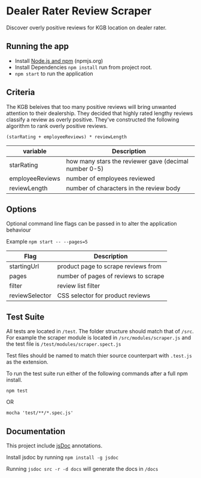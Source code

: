 # Dealer Rater Review Scraper
Discover overly positive reviews for KGB location on dealer rater.

## Running the app
  * Install [Node.js and npm](nodejs.org)
(npmjs.org)
  * Install Dependencies `npm install` run from project root.
  * `npm start` to run the application

## Criteria
The KGB beleives that too many positive reviews will bring unwanted attention to their dealership. They decided that highly rated lengthy reviews classify a review as overly positive. They've constructed the following algorithm to rank overly positive reviews.

`(starRating + employeeReviews) * reviewLength`

variable | Description
------------ | ------------
starRating | how many stars the reviewer gave (decimal number 0-5)
employeeReviews | number of employees reviewed
reviewLength | number of characters in the review body

## Options
Optional command line flags can be passed in to alter the application behaviour

Example `npm start -- --pages=5`

Flag | Description
------------ | ------------
startingUrl | product page to scrape reviews from
pages | number of pages of reviews to scrape
filter | review list filter
reviewSelector | CSS selector for product reviews

## Test Suite
All tests are located in `/test`. The folder structure should match that of `/src`. For example the scraper module is located in `/src/modules/scraper.js` and the test file is `/test/modules/scraper.spect.js`

Test files should be named to match thier source counterpart with `.test.js` as the extension.

To run the test suite run either of the following commands after a full npm install.

```npm test```

OR

```mocha 'test/**/*.spec.js'```

## Documentation
This project include [jsDoc](http://usejsdoc.org) annotations. 

Install jsdoc by running `npm install -g jsdoc`

Running `jsdoc src -r -d docs` will generate the docs in `/docs`